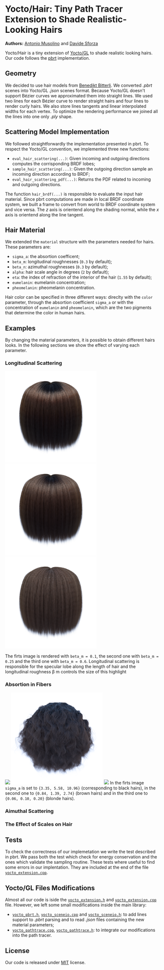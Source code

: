 # Yocto/Hair: Tiny Path Tracer Extension to Shade Realistic-Looking Hairs

**Authors:** [Antonio Musolino](https://github.com/antoniomuso) and [Davide Sforza](https://github.com/dsforza96)

Yocto/Hair is a tiny extension of [Yocto/GL](https://github.com/xelatihy/yocto-gl) to shade realistic looking hairs. 
Our code follows the [pbrt](https://www.pbrt.org/hair.pdf) implementation.


## Geometry
We decided to use hair models from [Benedikt Bitterli](benedikt-bitterli.me/resources). We converted *.pbrt* scenes into Yocto/GL *.json* scenes format.
Because Yocto/GL doesn't support Bézier curves we approximated them into straight lines. We used two lines for each Bézier curve to render straight hairs and four lines to render curly hairs. We also store lines tangents and linear interpolated widths for each vertex.  To optimize the rendering performance we joined all the lines into one only *.ply* shape.

## Scattering Model Implementation
We followed straightforwardly the implementation presented in pbrt. To respect the Yocto/GL convention, we implemented three new functions:
- `eval_hair_scattering(...)`: Given incoming and outgoing directions computes the corrisponding BRDF lobes;
- `sample_hair_scattering(...)`: Given the outgoing direction sample an incoming direction according to BRDF;
- `eval_hair_scattering_pdf(...)`: Returns the PDF related to incoming and outgoing directions.

The function `hair_brdf(...)` is responsible to evaluate the input hair material. Since pbrt computations are made in local BRDF coordinate system, we built a frame to convert from world to BRDF coordinate system and vice versa. The *z* axis is orientend along the shading normal, while the *x* axis is orientend along the line tangent.

## Hair Material
We extended the `material` structure with the parameters needed for hairs. These parameters are:
- `sigma_a`: the absortion coefficent;
- `beta_m`: longitudinal roughnesses (`0.3` by default);
- `beta_n`: azimuthal roughnesses (`0.3` by default);
- `alpha`: hair scale angle in degrees (`2` by default);
- `eta`: the index of refraction of the interior of the hair (`1.55` by default);
- `eumelanin`: eumelanin concentration;
- `pheomelanin`: pheomelanin concentration.

Hair color can be specified in three different ways: direclty with the `color` parameter, through the absortion coefficient `sigma_a` or with the concentration of `eumelanin` and `pheomelanin`, which are the two pigments that determine the color in human hairs.

## Examples
By changing the material parameters, it is possible to obtain different hairs looks. In the following sections we show the effect of varying each parameter. 

### Longitudinal Scattering

<img src="images/longitudinal_01_720_1536.png" width="300"/> <img src="images/longitudinal_025_720_1536.png" width="300"/> <img src="images/longitudinal_06_720_1536.png" width="300"/>


The firts image is rendered with `beta_m = 0.1`, the second one with `beta_m = 0.25` and the third one with `beta_m = 0.6`. Longitudinal scattering is responsible for the specular lobe along the length of hair and the longitudinal roughness β m
controls the size of this highlight

### Absortion in Fibers
<img src="images/" width="300"/> <img src="images/absortion_brown_720_1536.png" width="300"/> <img src="images/" width="300"/>
In the firts image `sigma_a` is set to `{3.35, 5.58, 10.96}` (corresponding to black hairs), in the second one to `{0.84, 1.39, 2.74}` (brown hairs) and in the third one to `{0.06, 0.10, 0.20}` (blonde hairs).

### Aimuthal Scattering
### The Effect of Scales on Hair
## Tests
To check the correctness of our implemetation we write the test described in pbrt. We pass both the test which check for energy conservation and the ones which validate the sampling routine. These tests where useful to find some errors in our implentation. They are included at the end of the file [`yocto_extension.cpp`](libs/yocto_extension/yocto_extension.cpp).

## Yocto/GL Files Modifications
Almost all our code is iside the [`yocto_extension.h`](libs/yocto_extension/yocto_extension.h) and [`yocto_extension.cpp`](libs/yocto_extension/yocto_extension.cpp) file. However, we left some small modifications inside the main library:
- [`yocto_pbrt.h`](libs/yocto/yocto_pbrt.h), [`yocto_sceneio.cpp`](libs/yocto/yocto_sceneio.cpp) and [`yocto_sceneio.h`](libs/yocto/yocto_sceneio.h): to add lines support to *.pbrt* parsing and to read *.json* files containing the new material parameters;
- [`yocto_pathtrace.cpp`](libs/yocto_pathtrace/yocto_pathtrace.cpp), [`yocto_pathtrace.h`](libs/yocto_pathtrace/yocto_pathtrace.h): to integrate our modifications into the path tracer.

## License
Our code is released under [MIT](LICENSE) license.
